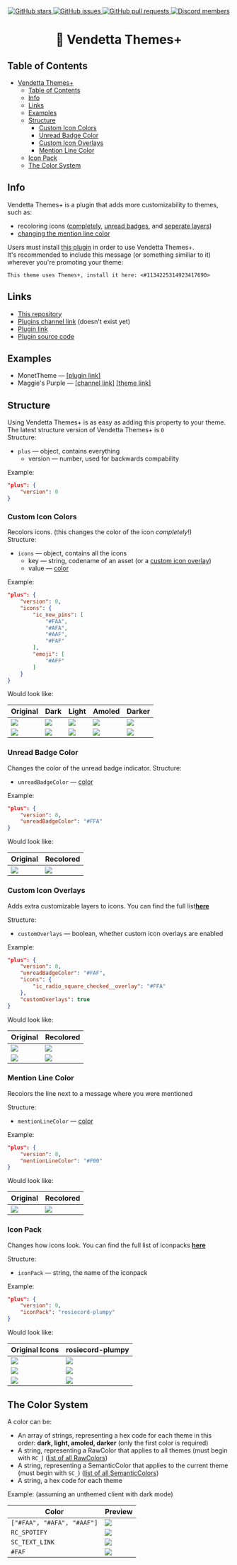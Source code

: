 <div align="center">
	<a href="https://github.com/Gabe616/VendettaThemesPlus/stargazers">
		<img alt="GitHub stars" src="https://img.shields.io/github/stars/Gabe616/VendettaThemesPlus?style=for-the-badge&color=b4befe&labelColor=1e1e2e&logo=starship&logoColor=fff">
	</a>
	<a href="https://github.com/Gabe616/VendettaThemesPlus/issues">
		<img alt="GitHub issues" src="https://img.shields.io/github/issues/Gabe616/VendettaThemesPlus?style=for-the-badge&color=74c7ec&labelColor=1e1e2e&logo=gitbook&logoColor=fff">
	</a>
	<a href="https://github.com/Gabe616/VendettaThemesPlus/issues">
		<img alt="GitHub pull requests" src="https://img.shields.io/github/issues-pr/Gabe616/VendettaThemesPlus?style=for-the-badge&color=a6e3a1&labelColor=1e1e2e&logo=saucelabs&logoColor=fff">
	</a>
	<a href="https://discord.gg/n9QQ4XhhJP">
		<img alt="Discord members" src="https://img.shields.io/discord/1015931589865246730?style=for-the-badge&color=eba0ac&labelColor=1e1e2e&logo=discord&logoColor=fff">
	</a>
</div>
<div align="center">
    <h1>🎨 Vendetta Themes+</h1>
</div>

## Table of Contents

- [Vendetta Themes+](#-vendetta-themes)
  - [Table of Contents](#table-of-contents)
  - [Info](#info)
  - [Links](#links)
  - [Examples](#examples)
  - [Structure](#structure)
    - [Custom Icon Colors](#custom-icon-colors)
    - [Unread Badge Color](#unread-badge-color)
    - [Custom Icon Overlays](#custom-icon-overlays)
    - [Mention Line Color](#mention-line-color)
  - [Icon Pack](#icon-pack)
  - [The Color System](#the-color-system)

## Info

Vendetta Themes+ is a plugin that adds more customizability to themes, such as:

- recoloring icons ([completely](#custom-icon-colors), [unread badges](#unread-badge-color), and [seperate layers](#custom-icon-overlays))
- [changing the mention line color](#mention-line-color)

Users must install [this plugin](https://vendetta.nexpid.xyz/monet-theme) in order to use Vendetta Themes+.  
It's recommended to include this message (or something similiar to it) wherever you're promoting your theme:

```
This theme uses Themes+, install it here: <#1134225314923417690>
```

## Links

- [This repository](https://github.com/Gabe616/VendettaThemesPlus)
- [Plugins channel link](#) (doesn't exist yet)
- [Plugin link](https://vendetta.nexpid.xyz/themes-plus)
- [Plugin source code](https://github.com/Gabe616/VendettaPlugins/tree/main/plugins/themes-plus)

## Examples

- MonetTheme — [\[plugin link\]](https://vendetta.nexpid.xyz/monet-theme)
- Maggie's Purple — [\[channel link\]](https://discord.com/channels/1015931589865246730/1137102371172917380) [\[theme link\]](https://raw.githubusercontent.com/maggster165/vendettathemes/main/maggiespurple.json)

## Structure

Using Vendetta Themes+ is as easy as adding this property to your theme.  
The latest structure version of Vendetta Themes+ is `0`  
Structure:

- `plus` — object, contains everything
  - version — number, used for backwards compability

Example:

```json
"plus": {
	"version": 0
}
```

### Custom Icon Colors

Recolors icons. (this changes the color of the icon _completely_!)  
Structure:

- `icons` — object, contains all the icons
  - key — string, codename of an asset (or a [custom icon overlay](#custom-icon-overlays))
  - value — [color](#the-color-system)

Example:

```json
"plus": {
	"version": 0,
	"icons": {
		"ic_new_pins": [
			"#FAA",
			"#AFA",
			"#AAF",
			"#FAF"
		],
		"emoji": [
			"#AFF"
		]
	}
}
```

Would look like:

| Original                                     | Dark                                     | Light                                     | Amoled                                     | Darker                                     |
| -------------------------------------------- | ---------------------------------------- | ----------------------------------------- | ------------------------------------------ | ------------------------------------------ |
| ![](./assets/icons/ic_new_pins/original.png) | ![](./assets/icons/ic_new_pins/dark.png) | ![](./assets/icons/ic_new_pins/light.png) | ![](./assets/icons/ic_new_pins/amoled.png) | ![](./assets/icons/ic_new_pins/darker.png) |
| ![](./assets/icons/emoji/original.png)       | ![](./assets/icons/emoji/dark.png)       | ![](./assets/icons/emoji/original.png)    | ![](./assets/icons/emoji/dark.png)         | ![](./assets/icons/emoji/dark.png)         |

### Unread Badge Color

Changes the color of the unread badge indicator.
Structure:

- `unreadBadgeColor` — [color](#the-color-system)

Example:

```json
"plus": {
	"version": 0,
	"unreadBadgeColor": "#FFA"
}
```

Would look like:

| Original                                      | Recolored                                      |
| --------------------------------------------- | ---------------------------------------------- |
| ![](./assets/unread-badge-color/original.png) | ![](./assets/unread-badge-color/recolored.png) |

### Custom Icon Overlays

Adds extra customizable layers to icons. You can find the full list[**here**](./CUSTOM_ICON_OVERLAYS.md)

Structure:

- `customOverlays` — boolean, whether custom icon overlays are enabled

Example:

```json
"plus": {
	"version": 0,
	"unreadBadgeColor": "#FAF",
	"icons": {
		"ic_radio_square_checked__overlay": "#FFA"
	},
	"customOverlays": true
}
```

Would look like:

| Original                                                          | Recolored                                                          |
| ----------------------------------------------------------------- | ------------------------------------------------------------------ |
| ![](./assets/custom-overlay/ic_new_pins/original.png)             | ![](./assets/custom-overlay/ic_new_pins/recolored.png)             |
| ![](./assets/custom-overlay/ic_radio_square_checked/original.png) | ![](./assets/custom-overlay/ic_radio_square_checked/recolored.png) |

### Mention Line Color

Recolors the line next to a message where you were mentioned

Structure:

- `mentionLineColor` — [color](#the-color-system)

Example:

```json
"plus": {
	"version": 0,
	"mentionLineColor": "#F00"
}
```

Would look like:

| Original                                      | Recolored                                      |
| --------------------------------------------- | ---------------------------------------------- |
| ![](./assets/mention-line-color/original.png) | ![](./assets/mention-line-color/recolored.png) |

### Icon Pack

Changes how icons look. You can find the full list of iconpacks [**here**](./iconpacks/README.md)

Structure:

- `iconPack` — string, the name of the iconpack

Example:

```json
"plus": {
	"version": 0,
	"iconPack": "rosiecord-plumpy"
}
```

Would look like:

| Original Icons                                                                                                                                             | rosiecord-plumpy                                                                                                                                    |
| ---------------------------------------------------------------------------------------------------------------------------------------------------------- | --------------------------------------------------------------------------------------------------------------------------------------------------- |
| ![](https://raw.githubusercontent.com/Wumpus-Central/Discord-Datamining-Android/main/res/drawable-xxhdpi/images_native_main_tabs_messages.png)             | ![](https://raw.githubusercontent.com/acquitelol/rosiecord/master/Packs/Plumpy/images/native/main_tabs/Messages%403x.png)                           |
| ![](https://raw.githubusercontent.com/Wumpus-Central/Discord-Datamining-Android/main/res/drawable-xxhdpi/images_native_icons_ic_stage_channel_24px.png)    | ![](https://raw.githubusercontent.com/acquitelol/rosiecord/master/Packs/Plumpy/modules/stage_channels/native/images/ic_stage_channel_24px%403x.png) |
| ![](https://raw.githubusercontent.com/Wumpus-Central/Discord-Datamining-Android/main/res/drawable-xxhdpi/images_native_icons_ic_notification_settings.png) | ![](https://raw.githubusercontent.com/acquitelol/rosiecord/master/Packs/Plumpy/images/native/icons/ic_notification_settings%403x.png)               |

## The Color System

A color can be:

- An array of strings, representing a hex code for each theme in this order: **dark, light, amoled, darker** (only the first color is required)
- A string, representing a RawColor that applies to all themes (must begin with `RC_`) ([list of all RawColors](https://github.com/Gabe616/VendettaThemeUtil/blob/main/colors/latest/RawColors.json))
- A string, representing a SemanticColor that applies to the current theme (must begin with `SC_`) ([list of all SemanticColors](https://github.com/Gabe616/VendettaThemeUtil/blob/main/colors/latest/SemanticColors.json))
- A string, a hex code for each theme

Example: (assuming an unthemed client with dark mode)

| Color                      | Preview                         |
| -------------------------- | ------------------------------- |
| `["#FAA", "#AFA", "#AAF"]` | ![](./assets/colors/first.svg)  |
| `RC_SPOTIFY`               | ![](./assets/colors/second.svg) |
| `SC_TEXT_LINK`             | ![](./assets/colors/third.svg)  |
| `#FAF`                     | ![](./assets/colors/fourth.svg) |
